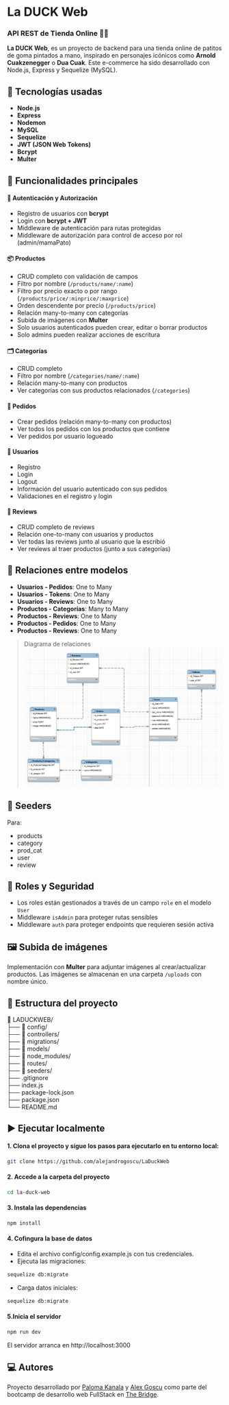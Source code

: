 # La DUCK Web

### API REST de Tienda Online 🐥🛒

**La DUCK Web**, es un proyecto de backend para una tienda online de patitos de goma pintados a mano, inspirado en personajes icónicos como **Arnold Cuakzenegger** o **Dua Cuak**. Este e-commerce ha sido desarrollado con Node.js, Express y Sequelize (MySQL).

## 🔧 Tecnologías usadas

- **Node.js**
- **Express**
- **Nodemon**
- **MySQL**
- **Sequelize**
- **JWT (JSON Web Tokens)**
- **Bcrypt**
- **Multer**

## 📌 Funcionalidades principales

#### 🔐 Autenticación y Autorización

- Registro de usuarios con **bcrypt**
- Login con **bcrypt + JWT**
- Middleware de autenticación para rutas protegidas
- Middleware de autorización para control de acceso por rol (admin/mamaPato)

#### 📦 Productos

- CRUD completo con validación de campos
- Filtro por nombre (`/products/name/:name`)
- Filtro por precio exacto o por rango (`/products/price/:minprice/:maxprice`)
- Orden descendente por precio (`/products/price`)
- Relación many-to-many con categorías
- Subida de imágenes con **Multer**
- Solo usuarios autenticados pueden crear, editar o borrar productos
- Solo admins pueden realizar acciones de escritura

#### 🗂️ Categorías

- CRUD completo
- Filtro por nombre (`/categories/name/:name`)
- Relación many-to-many con productos
- Ver categorías con sus productos relacionados (`/categories`)

#### 🛒 Pedidos

- Crear pedidos (relación many-to-many con productos)
- Ver todos los pedidos con los productos que contiene
- Ver pedidos por usuario logueado

#### 🧑 Usuarios

- Registro
- Login
- Logout
- Información del usuario autenticado con sus pedidos
- Validaciones en el registro y login

#### 🌟 Reviews

- CRUD completo de reviews
- Relación one-to-many con usuarios y productos
- Ver todas las reviews junto al usuario que la escribió
- Ver reviews al traer productos (junto a sus categorías)

## 🔗 Relaciones entre modelos

- **Usuarios - Pedidos**: One to Many
- **Usuarios - Tokens**: One to Many
- **Usuarios - Reviews**: One to Many
- **Productos - Categorías**: Many to Many
- **Productos - Reviews**: One to Many
- **Productos - Pedidos**: One to Many
- **Productos - Reviews**: One to Many

> Diagrama de relaciones  
> ![](./assets/relaciones-laduckweb.jpg)

## 🌱 Seeders

Para:

- products
- category
- prod_cat
- user
- review

## 🔐 Roles y Seguridad

- Los roles están gestionados a través de un campo `role` en el modelo `User`
- Middleware `isAdmin` para proteger rutas sensibles
- Middleware `auth` para proteger endpoints que requieren sesión activa

## 🖼️ Subida de imágenes

Implementación con **Multer** para adjuntar imágenes al crear/actualizar productos. Las imágenes se almacenan en una carpeta `/uploads` con nombre único.

## 📁 Estructura del proyecto

📁 LADUCKWEB/  
├── 📁 config/  
├── 📁 controllers/  
├── 📁 migrations/  
├── 📁 models/  
├── 📁 node_modules/  
├── 📁 routes/  
├── 📁 seeders/  
├── .gitignore  
├── index.js  
├── package-lock.json  
├── package.json  
└── README.md

## ▶️ Ejecutar localmente

#### 1. Clona el proyecto y sigue los pasos para ejecutarlo en tu entorno local:

```bash
git clone https://github.com/alejandrogoscu/LaDuckWeb
```

#### 2. Accede a la carpeta del proyecto

```bash
cd la-duck-web
```

#### 3. Instala las dependencias

```bash
npm install
```

#### 4. Cofingura la base de datos

- Edita el archivo config/config.example.js con tus credenciales.
- Ejecuta las migraciones:

```bash
sequelize db:migrate
```

- Carga datos iniciales:

```bash
sequelize db:migrate
```

#### 5.Inicia el servidor

```bash
npm run dev
```

El servidor arranca en http://localhost:3000

## 💻 Autores

Proyecto desarrollado por [Paloma Kanala](https://github.com/palomaceg) y [Alex Goscu](https://github.com/alejandrogoscu) como parte del bootcamp de desarrollo web FullStack en [The Bridge](https://thebridge.tech/).
